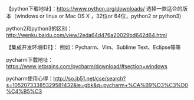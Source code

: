 【python下载地址】：https://www.python.org/downloads/
选择一款适合的版本（windows or linux or Mac OS X ，32位or 64位，python2 or python3）

python2和python3的区别：http://wenku.baidu.com/view/2eda64d476a20029bd642d64.html

【集成开发环境IDE】：
例如：Pycharm、Vim、Sublime Text、Eclipse等等

pycharm下载地址：https://www.jetbrains.com/pycharm/download/#section=windows

pycharm使用心得：http://so.jb51.net/cse/search?s=10520733385329581432&ie=gbk&q=pycharm+%CA%B9%D3%C3%D0%C4%B5%C3
